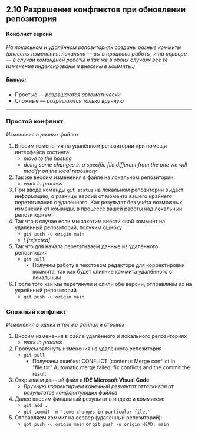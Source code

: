 ## 2.10 Разрешение конфликтов при обновлении репозитория

#### Конфликт версий

*На локальном и удалённом репозиториях созданы разные коммиты (внесены изменения: локально — вы в процессе работы, и на сервере — в случаи командной работы и так же в обоих случаях все те изменения индексированы и внесены в коммиты.)*

##### Бываю:

- Простые — *разрешаются автоматически*
- Сложные — *разрешаются только вручную*

------

### Простой конфликт

*Изменения в разных файлах*

1. Вносим изменения на удалённом репозитории при помощи интерфейса хостинга: 
   - *move to the hosting*
   - *doing some changes in a specific file different from the one we will modify on the local repository*
2. Так же вносим изменения в файле на локальном репозитории:
   - *work in process*
3. При вводе команды `git status` на локальном репозитории выдаст информацию, о разницы версий от момента вашего крайнего перетягивания с удалённого. Как результат без учёта возможных изменений от команды, в процессе вашей работы над локальный репозиторием.
4. Так что в случае если мы захотим внести свой комминт на удалённый репозиторий, получим ошибку
   - `git push -u origin main`
   - *! [rejected]*
5. Так что для начала перетягиваем данные из удалённого репозитория 
   - `git pull`
     - Получим работу в текстовом редакторе для корректировки коммита, так как будет слияние коммита удалённого с локальным
6. После того как мы перетянули и слили обе версии, отправляем их на удалённый репозиторий
   - `git push -u origin main`



### Сложный конфликт

*Изменения в одних и тех же файлах и строках*

1. Вносим изменения в файле удалённого и локального репозиториях
   - *work in process*
2. Пробуем затянуть изменения из удалённого репозитория
   - `git pull`
     - Получаем ошибку: CONFLICT (content): Merge conflict in "file.txt"
       Automatic merge failed; fix conflicts and the commit the result.
3. Открываем данный файл в **IDE Microsoft Visual Code**
   - *Вручную корректируем конечный результат отталкивая от результатов конфликтующих файлов*
4. Далее вносим финальный результат в индекс и коммитем:
   - `git add .`
   - `git commit -m 'some changes in particular files'`
5. Отправляем коммит на сервер (удалённый репозиторий):
   - `got push -u origin main` or `git push -u origin HEAD: main`